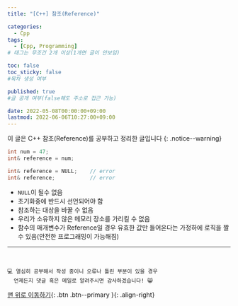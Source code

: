 ```yaml
---
title: "[C++] 참조(Reference)" 

categories:
  - Cpp
tags:
  - [Cpp, Programming]
# 태그는 무조건 2개 이상(1개면 글이 안보임)

toc: false
toc_sticky: false
#목차 생성 여부

published: true
#글 공개 여부(false해도 주소로 접근 가능)

date: 2022-05-08T00:00:00+09:00
lastmod: 2022-06-06T10:27:00+09:00
---
```


이 글은 C++ 참조(Reference)를 공부하고 정리한 글입니다
{: .notice--warning}

```cpp
int num = 47;
int& reference = num;

int& reference = NULL;    // error
int& reference;           // error
```
- `NULL`이 될수 없음
- 초기화중에 반드시 선언되어야 함
- 참조하는 대상을 바꿀 수 없음
- 우리가 소유하지 않은 메모리 장소를 가리킬 수 없음
- 함수의 매개변수가 Reference일 경우 유효한 값만 들어온다는 가정하에 로직을 짤 수 있음(안전한 프로그래밍이 가능해짐)

***
<br>

    💻 열심히 공부해서 작성 중이니 오류나 틀린 부분이 있을 경우 
      언제든지 댓글 혹은 메일로 알려주시면 감사하겠습니다! 😸

[맨 위로 이동하기](#){: .btn .btn--primary }{: .align-right}